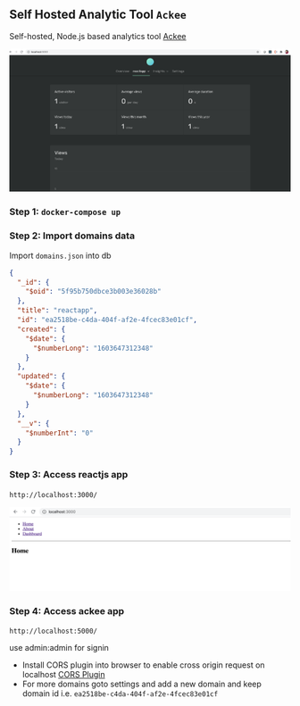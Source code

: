 ## Self Hosted Analytic Tool `Ackee`
Self-hosted, Node.js based analytics tool
[Ackee](https://github.com/electerious/Ackee)

![Ackee](/img/ackee.png)

### Step 1: `docker-compose up`


### Step 2: Import domains data
Import `domains.json` into db

```json
{
  "_id": {
    "$oid": "5f95b750dbce3b003e36028b"
  },
  "title": "reactapp",
  "id": "ea2518be-c4da-404f-af2e-4fcec83e01cf",
  "created": {
    "$date": {
      "$numberLong": "1603647312348"
    }
  },
  "updated": {
    "$date": {
      "$numberLong": "1603647312348"
    }
  },
  "__v": {
    "$numberInt": "0"
  }
}
```

### Step 3: Access reactjs app
`http://localhost:3000/` 

![Ackee](/img/reactapp.png)

### Step 4: Access ackee app
`http://localhost:5000/` 

use admin:admin for signin

 - Install CORS plugin into browser to enable cross origin request on localhost [CORS Plugin](https://chrome.google.com/webstore/detail/allow-cors-access-control/lhobafahddgcelffkeicbaginigeejlf?hl=en)
 - For more domains goto settings and add a new domain and keep domain id i.e. 
  `ea2518be-c4da-404f-af2e-4fcec83e01cf`
